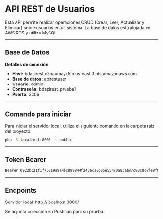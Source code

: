 # API REST de Usuarios

Esta API permite realizar operaciones CRUD (Crear, Leer, Actualizar y Eliminar) sobre usuarios en un sistema. La base de datos está alojada en AWS RDS y utiliza MySQL.

---

## Base de Datos

**Detalles de conexión:**

- **Host:** bdapirest.c3oaumayk5ln.us-east-1.rds.amazonaws.com
- **Base de datos:** apirestuser
- **Usuario:** admin
- **Contraseña:** bdapirest_prueba1
- **Puerto:** 3306

---

## Comando para iniciar

Para iniciar el servidor local, utiliza el siguiente comando en la carpeta raíz del proyecto:

```bash
php -S localhost:8000 -t public
```
---

## Token Bearer
```bash
Bearer 0922bc21f1f75019a9a4bc899844f2436ca0c05e55420a83abd7c80c8c6fe8f8
```
---

## Endpoints

Servidor local: http://localhost:8000/

Se adjunta colección en Postman para su prueba.
